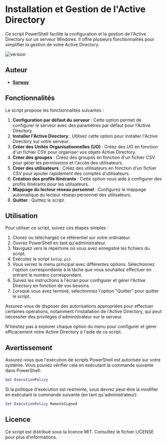 # Installation et Gestion de l'Active Directory

Ce script PowerShell facilite la configuration et la gestion de l'Active Directory sur un serveur Windows. Il offre plusieurs fonctionnalités pour simplifier la gestion de votre Active Directory.

<p>
    <img src="https://img.shields.io/badge/Powershell-2CA5E0?style=for-the-badge&logo=powershell&logoColor=white" alt="version">
</p>

## Auteur
* [**Sorway**](https://github.com/Sorway)

## Fonctionnalités

Le script propose les fonctionnalités suivantes :

1. **Configuration par défaut du serveur** : Cette option permet de configurer le serveur avec des paramètres par défaut pour l'Active Directory.
2. **Installer l'Active Directory** : Utilisez cette option pour installer l'Active Directory sur votre serveur.
3. **Créer des Unités Organisationnelles (UO)** : Créez des UO en fonction d'un fichier CSV pour organiser vos objets Active Directory.
4. **Créer des groupes** : Créez des groupes en fonction d'un fichier CSV pour gérer les permissions et l'accès des utilisateurs.
5. **Créer des utilisateurs** : Créez des utilisateurs en fonction d'un fichier CSV pour ajouter rapidement des comptes d'utilisateurs.
6. **Création des profils itinérants** : Cette option vous aide à configurer des profils itinérants pour les utilisateurs.
7. **Mappage du lecteur réseau personnel** : Configurez le mappage automatique du lecteur réseau personnel des utilisateurs.
8. **Quitter** : Quittez le script.

## Utilisation

Pour utiliser ce script, suivez ces étapes simples :

1. Clonez ou téléchargez ce référentiel sur votre ordinateur.
2. Ouvrez PowerShell en tant qu'administrateur.
3. Naviguez vers le répertoire où vous avez enregistré les fichiers du script.
4. Exécutez le script `Setup.ps1`
5. Vous verrez le menu principal avec différentes options. Sélectionnez l'option correspondante à la tâche que vous souhaitez effectuer en entrant le numéro correspondant.
6. Suivez les instructions à l'écran pour configurer et gérer l'Active Directory en fonction de vos besoins.
7. Lorsque vous avez terminé, sélectionnez l'option "Quitter" pour quitter le script.

Assurez-vous de disposer des autorisations appropriées pour effectuer certaines opérations, notamment l'installation de l'Active Directory, qui peut nécessiter des privilèges d'administrateur sur le serveur.

N'hésitez pas à explorer chaque option du menu pour configurer et gérer efficacement votre Active Directory à l'aide de ce script.

## Avertissement

Assurez-vous que l'exécution de scripts PowerShell est autorisée sur votre système. Vous pouvez vérifier cela en exécutant la commande suivante dans PowerShell:

```powershell
Get-ExecutionPolicy
```

Si la politique d'exécution est restreinte, vous devrez peut-être la modifier en exécutant la commande suivante (en tant qu'administrateur):

```powershell
Set-ExecutionPolicy RemoteSigned
```

## Licence
Ce script est distribué sous la licence MIT. Consultez le fichier LICENSE pour plus d'informations.
